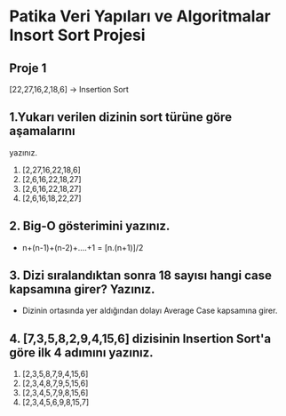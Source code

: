 # Patika Veri Yapıları ve Algoritmalar Insort Sort Projesi

## Proje 1
[22,27,16,2,18,6] -> Insertion Sort
## 1.Yukarı verilen dizinin sort türüne göre aşamalarını 
yazınız.

1. [2,27,16,22,18,6]
2. [2,6,16,22,18,27]
3. [2,6,16,22,18,27] <!--  16 zaten 3.sırada bir değişiklik yapılmadı.-->
4. [2,6,16,18,22,27]

## 2. Big-O gösterimini yazınız.

* n+(n-1)+(n-2)+....+1 = [n.(n+1)]/2  <!-- 1'den n'e kadar olan sayıların toplamı formülü -->

## 3. Dizi sıralandıktan sonra 18 sayısı hangi case kapsamına girer? Yazınız.

* Dizinin ortasında yer aldığından dolayı Average Case kapsamına girer.

## 4. [7,3,5,8,2,9,4,15,6] dizisinin Insertion Sort'a göre ilk 4 adımını yazınız.

1. [2,3,5,8,7,9,4,15,6]
2. [2,3,4,8,7,9,5,15,6]
3. [2,3,4,5,7,9,8,15,6]
4. [2,3,4,5,6,9,8,15,7]




